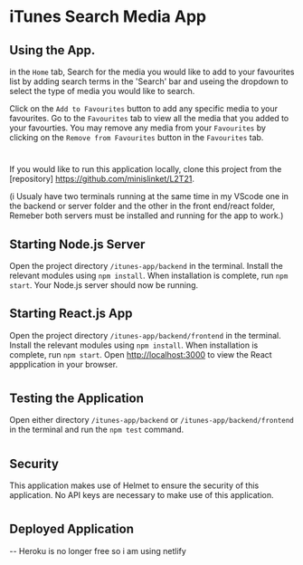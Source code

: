 # iTunes Search Media App

## Using the App.
in the `Home` tab,  Search for the media you would like to add to your favourites list by adding search terms in the 'Search' bar and useing the dropdown to select the type of media you would like to search. 

Click on the `Add to Favourites` button to add any specific media to your favourites. Go to the `Favourites` tab to view all the media that you added to your favourties. You may remove any media from your `Favourites` by clicking on the `Remove from Favourites` button in the `Favourites` tab.
#
If you would like to run this application locally, clone this project from the [repository] https://github.com/minislinket/L2T21.


(i Usualy have two terminals running at the same time in my VScode one in the backend or server folder and the other in the front end/react folder, Remeber both servers must be installed and running for the app to work.)

## Starting Node.js Server

 Open the project directory `/itunes-app/backend` in the terminal. Install the relevant modules using `npm install`. When installation is complete, run `npm start`. Your Node.js server should now be running. 

## Starting React.js App

 Open the project directory `/itunes-app/backend/frontend` in the terminal. Install the relevant modules using `npm install`. When installation is complete, run `npm start`. Open [http://localhost:3000](http://localhost:3000) to view the React appplication in your browser. 
#
## Testing the Application

Open either directory `/itunes-app/backend` or `/itunes-app/backend/frontend` in the terminal and run the `npm test` command. 
#
## Security

This application makes use of Helmet to ensure the security of this application. No API keys are necessary to make use of this application.
#
## Deployed Application
-- Heroku is no longer free so i am using netlify 